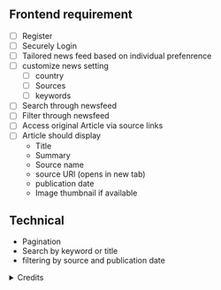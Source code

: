## Frontend requirement

- [ ] Register
- [ ] Securely Login
- [ ] Tailored news feed based on individual prefenrence
- [ ] customize news setting
  - [ ] country
  - [ ] Sources
  - [ ] keywords
- [ ] Search through newsfeed
- [ ] Filter through newsfeed
- [ ] Access original Article via source links
- [ ] Article should display
  - Title
  - Summary
  - Source name
  - source URl (opens in new tab)
  - publication date
  - Image thumbnail if available

## Technical

- Pagination
- Search by keyword or title
- filtering by source and publication date

<details>
<summary>Credits</summary>
<ul>
<li> https://materializecss.com/ </li>
<li> https://adbeus.com/ </li>
<li> https://www.youtube.com/watch?v=S5wheneABMQ </li>
</ul>
</details>
